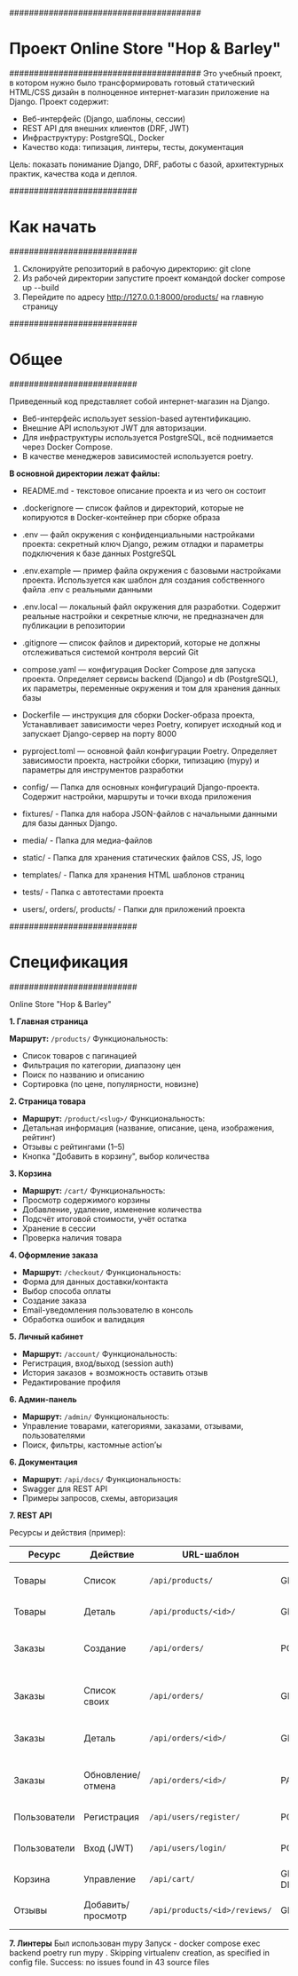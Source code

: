 #######################################
#  Проект Online Store "Hop & Barley" #
#######################################
Это учебный проект, в котором нужно было трансформировать готовый статический HTML/CSS дизайн в
полноценное интернет-магазин приложение на Django.
Проект содержит:
- Веб-интерфейс (Django, шаблоны, сессии)
- REST API для внешних клиентов (DRF, JWT)
- Инфраструктуру: PostgreSQL, Docker
- Качество кода: типизация, линтеры, тесты, документация

Цель: показать понимание Django, DRF, работы с базой, архитектурных практик, качества кода и деплоя.

##########################
#       Как начать       #
##########################

1. Склонируйте репозиторий в рабочую директорию:
git clone 
2. Из рабочей директории запустите проект командой
docker compose up --build
3. Перейдите по адресу http://127.0.0.1:8000/products/ на главную страницу

##########################
#         Общее          #
##########################

Приведенный код представляет собой интернет-магазин на Django.
- Веб-интерфейс использует session-based аутентификацию.
- Внешние API используют JWT для авторизации.
- Для инфраструктуры используется PostgreSQL, всё поднимается через Docker Compose.
- В качестве менеджеров зависимостей используется poetry.


**В основной директории лежат файлы:**
 - README.md - текстовое описание проекта и из чего он состоит
 - .dockerignore — список файлов и директорий, которые не копируются в Docker-контейнер при сборке образа
 - .env — файл окружения с конфиденциальными настройками проекта: секретный ключ Django, режим отладки и параметры подключения к базе данных PostgreSQL
 - .env.example — пример файла окружения с базовыми настройками проекта. Используется как шаблон для создания собственного файла .env с реальными данными
 - .env.local — локальный файл окружения для разработки. Содержит реальные настройки и секретные ключи, не предназначен для публикации в репозитории
 - .gitignore — список файлов и директорий, которые не должны отслеживаться системой контроля версий Git
 - compose.yaml — конфигурация Docker Compose для запуска проекта. Определяет сервисы backend (Django) и db (PostgreSQL), их параметры, переменные окружения и том для хранения данных базы
 - Dockerfile — инструкция для сборки Docker-образа проекта, Устанавливает зависимости через Poetry, копирует исходный код и запускает Django-сервер на порту 8000
 - pyproject.toml — основной файл конфигурации Poetry. Определяет зависимости проекта, настройки сборки, типизацию (mypy) и параметры для инструментов разработки

 - config/ — Папка для основных конфигураций Django-проекта. Содержит настройки, маршруты и точки входа приложения
 - fixtures/ - Папка для набора JSON-файлов с начальными данными для базы данных Django.
 - media/  - Папка для медиа-файлов
 - static/ - Папка для хранения статических файлов CSS, JS, logo
 - templates/ - Папка для хранения HTML шаблонов страниц
 - tests/ - Папка с автотестами проекта
 - users/, orders/, products/ - Папки для приложений проекта

##########################
#      Спецификация      #
##########################
 
Online Store "Hop & Barley"

**1. Главная страница**

**Маршрут:** `/products/`
Функциональность:
- Список товаров с пагинацией
- Фильтрация по категории, диапазону цен
- Поиск по названию и описанию
- Сортировка (по цене, популярности, новизне)

**2. Страница товара**

- **Маршрут:** `/product/<slug>/`
Функциональность:
- Детальная информация (название, описание, цена, изображения, рейтинг)
- Отзывы с рейтингами (1–5)
- Кнопка "Добавить в корзину", выбор количества

**3. Корзина**

- **Маршрут:** `/cart/`
Функциональность:
- Просмотр содержимого корзины
- Добавление, удаление, изменение количества
- Подсчёт итоговой стоимости, учёт остатка
- Хранение в сессии
- Проверка наличия товара

**4. Оформление заказа**
- **Маршрут:** `/checkout/`
Функциональность:
- Форма для данных доставки/контакта
- Выбор способа оплаты
- Создание заказа
- Email-уведомления пользователю в консоль
- Обработка ошибок и валидация
	
**5. Личный кабинет**	
- **Маршрут:** `/account/`
Функциональность:
- Регистрация, вход/выход (session auth)
- История заказов + возможность оставить отзыв
- Редактирование профиля

**6. Админ-панель**

- **Маршрут:** `/admin/`
Функциональность:
- Управление товарами, категориями, заказами, отзывами, пользователями
- Поиск, фильтры, кастомные action’ы

**6. Документация**

- **Маршрут:** `/api/docs/`
Функциональность:
- Swagger для REST API
- Примеры запросов, схемы, авторизация

**7. REST API**

Ресурсы и действия (пример):

| Ресурс       | Действие          | URL-шаблон                    | HTTP метод(ы)            | Описание                               | Авторизация    |
|--------------|-------------------|-------------------------------|--------------------------|----------------------------------------|----------------|
| Товары       | Список            | `/api/products/`              | GET                      | Пагинация, фильтрация, поиск           | Необязательно  |
| Товары       | Деталь            | `/api/products/<id>/`         | GET                      | Информация о товаре                    | Необязательно  |
| Заказы       | Создание          | `/api/orders/`                | POST                     | Создание заказа (на основе корзины)    | JWT            |
| Заказы       | Список своих      | `/api/orders/`                | GET                      | Список заказов текущего пользователя   | JWT            |
| Заказы       | Деталь            | `/api/orders/<id>/`           | GET                      | Детальная информация (только свой)     | JWT            |
| Заказы       | Обновление/отмена | `/api/orders/<id>/`           | PATCH/PUT/DELETE         | Изменение статуса/отмена (по правилам) | JWT            |
| Пользователи | Регистрация       | `/api/users/register/`        | POST                     | Создать аккаунт                        | Нет            |
| Пользователи | Вход (JWT)        | `/api/users/login/`           | POST                     | Получить access/refresh токены         | Нет            |
| Корзина      | Управление        | `/api/cart/`                  | GET, POST, PATCH, DELETE | Содержимое корзины                     | JWT или сессия |
| Отзывы       | Добавить/просмотр | `/api/products/<id>/reviews/` | GET, POST                | Список и отправка отзыва               | JWT            |

**7. Линтеры**
Был использован mypy
Запуск - docker compose exec backend poetry run mypy .
Skipping virtualenv creation, as specified in config file.
Success: no issues found in 43 source files